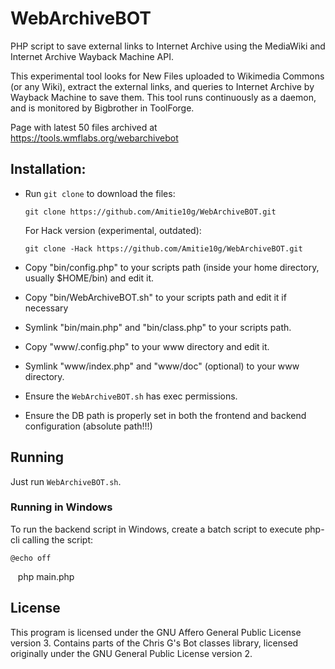 # WebArchiveBOT
PHP script to save external links to Internet Archive using the MediaWiki and Internet Archive Wayback Machine API.

This experimental tool looks for New Files uploaded to Wikimedia Commons (or any Wiki), extract the external links, and queries to Internet Archive by Wayback Machine to save them. This tool runs continuously as a daemon, and is monitored by Bigbrother in ToolForge.

Page with latest 50 files archived at https://tools.wmflabs.org/webarchivebot

## Installation: 

* Run `git clone` to download the files:

    `git clone https://github.com/Amitie10g/WebArchiveBOT.git`

  For Hack version (experimental, outdated):

    `git clone -Hack https://github.com/Amitie10g/WebArchiveBOT.git`

* Copy "bin/config.php" to your scripts path (inside your home directory, usually $HOME/bin) and edit it.
* Copy "bin/WebArchiveBOT.sh" to your scripts path and edit it if necessary 
* Symlink "bin/main.php" and "bin/class.php" to your scripts path.

* Copy "www/.config.php" to your www directory and edit it.
* Symlink "www/index.php" and "www/doc" (optional) to your www directory.

* Ensure the `WebArchiveBOT.sh` has exec permissions.

* Ensure the DB path is properly set in both the frontend and backend configuration (absolute path!!!)
  
## Running

Just run `WebArchiveBOT.sh`.

### Running in Windows

To run the backend script in Windows, create a batch script to execute php-cli calling the script:

    @echo off
    php main.php

## License

This program is licensed under the GNU Affero General Public License version 3. Contains parts of the Chris G's Bot classes library, licensed originally under the GNU General Public License version 2.
